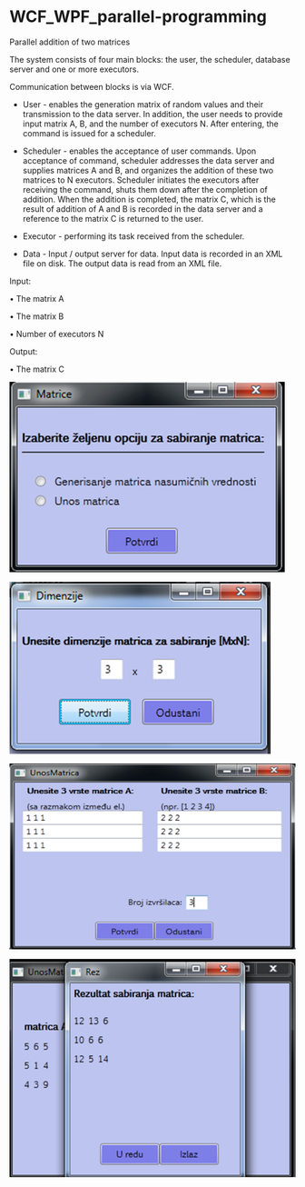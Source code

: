 WCF_WPF_parallel-programming
============================

Parallel addition of two matrices

The system consists of four main blocks: the user, the scheduler, database server and one or more executors.

Communication between blocks is via WCF.

-	User - enables the generation matrix of random values and their transmission to the data server. In addition, the user needs to provide input matrix A, B, and the number of executors N. After entering, the command is issued for a scheduler. 

-	Scheduler - enables the acceptance of user commands. Upon acceptance of command, scheduler addresses the data server and supplies matrices A and B, and organizes the addition of these two matrices to N executors. Scheduler initiates the executors after receiving the command, shuts them down after the completion of addition. When the addition is completed, the matrix C, which is the result of addition of A and B is recorded in the data server and a reference to the matrix C is returned to the user.  

-	Executor - performing its task received from the scheduler. 

-	Data - Input / output server for data. Input data is recorded in an XML file on disk. The output data is read from an XML file. 


Input: 

•	The matrix A 

•	The matrix B 

•	Number of executors N 


Output: 

•	The matrix C



![alt-link](https://raw.githubusercontent.com/jelenans/WCF_WPF_parallel-programming/master/New%20Picture%20(4).png)


![alt-link](https://raw.githubusercontent.com/jelenans/WCF_WPF_parallel-programming/master/New%20Picture%20(5).png)


![alt-link](https://raw.githubusercontent.com/jelenans/WCF_WPF_parallel-programming/master/New%20Picture%20(7).png)


![alt-link](https://raw.githubusercontent.com/jelenans/WCF_WPF_parallel-programming/master/New%20Picture%20(8).png)

